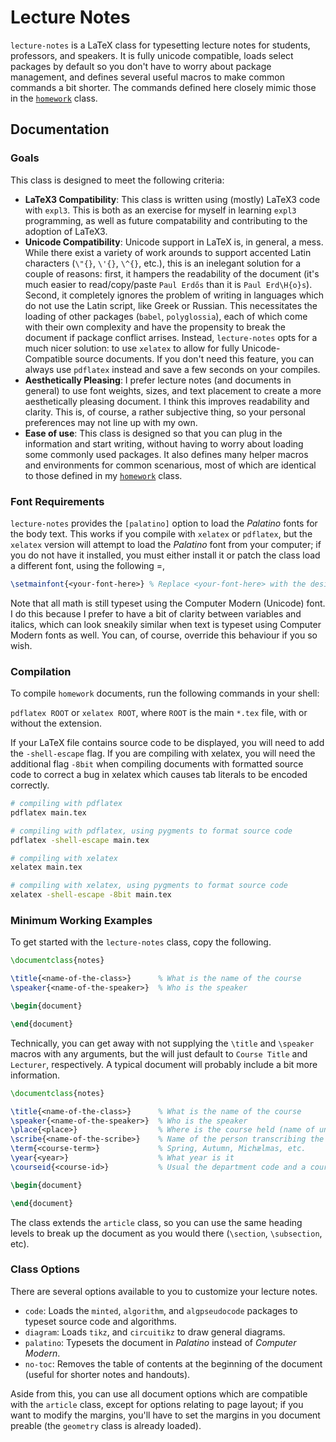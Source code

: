 # Lecture Notes

`lecture-notes` is a LaTeX class for typesetting lecture notes for students, professors, and speakers. It is fully unicode compatible, loads select packages by default so you don't have to worry about package management, and defines several useful macros to make common commands a bit shorter. The commands defined here closely mimic those in the [`homework`](https://github.com/jopetty/Homework) class.

## Documentation

### Goals

This class is designed to meet the following criteria:
- **LaTeX3 Compatibility**: This class is written using (mostly) LaTeX3 code with `expl3`. This is both as an exercise for myself in learning `expl3` programming, as well as future compatability and contributing to the adoption of LaTeX3.
- **Unicode Compatibility**: Unicode support in LaTeX is, in general, a mess. While there exist a variety of work arounds to support accented Latin characters (`\"{}`, `\'{}`, `\^{}`, etc.), this is an inelegant solution for a couple of reasons: first, it hampers the readability of the document (it's much easier to read/copy/paste `Paul Erdős` than it is `Paul Erd\H{o}s`). Second, it completely ignores the problem of writing in languages which do not use the Latin script, like Greek or Russian. This necessitates the loading of other packages (`babel`, `polyglossia`), each of which come with their own complexity and have the propensity to break the document if package conflict arrises. Instead, `lecture-notes` opts for a much nicer solution: to use `xelatex` to allow for fully Unicode-Compatible source documents. If you don't need this feature, you can always use `pdflatex` instead and save a few seconds on your compiles.
- **Aesthetically Pleasing**: I prefer lecture notes (and documents in general) to use font weights, sizes, and text placement to create a more aesthetically pleasing document. I think this improves readability and clarity. This is, of course, a rather subjective thing, so your personal preferences may not line up with my own. 
- **Ease of use**: This class is designed so that you can plug in the information and start writing, without having to worry about loading some commonly used packages. It also defines many helper macros and environments for common scenarious, most of which are identical to those defined in my [`homework`](https://github.com/jopetty/Homework) class.

### Font Requirements

`lecture-notes` provides the `[palatino]` option to load the *Palatino* fonts for the body text. This works if you compile with `xelatex` or `pdflatex`, but the `xelatex` version will attempt to load the *Palatino* font from your computer; if you do not have it installed, you must either install it or patch the class load a different font, using the following =,
```tex
\setmainfont{<your-font-here>} % Replace <your-font-here> with the desired font
```
Note that all math is still typeset using the Computer Modern (Unicode) font. I do this because I prefer to have a bit of clarity between variables and italics, which can look sneakily similar when text is typeset using Computer Modern fonts as well. You can, of course, override this behaviour if you so wish.

### Compilation

To compile `homework` documents, run the following commands in your shell:

`pdflatex ROOT` or `xelatex ROOT`, where `ROOT` is the main `*.tex` file, with or without the extension.

If your LaTeX file contains source code to be displayed, you will need to add the `-shell-escape` flag. If you are compiling with xelatex, you will need the additional flag `-8bit` when compiling documents with formatted source code to correct a bug in xelatex which causes tab literals to be encoded correctly.

```bash
# compiling with pdflatex
pdflatex main.tex

# compiling with pdflatex, using pygments to format source code
pdflatex -shell-escape main.tex

# compiling with xelatex
xelatex main.tex

# compiling with xelatex, using pygments to format source code
xelatex -shell-escape -8bit main.tex
```

### Minimum Working Examples

To get started with the `lecture-notes` class, copy the following.

```tex
\documentclass{notes}

\title{<name-of-the-class>}      % What is the name of the course
\speaker{<name-of-the-speaker>}  % Who is the speaker

\begin{document}

\end{document}
```

Technically, you can get away with not supplying the `\title` and `\speaker` macros with any arguments, but the will just default to `Course Title` and `Lecturer`, respectively. A typical document will probably include a bit more information.

```tex
\documentclass{notes}

\title{<name-of-the-class>}      % What is the name of the course
\speaker{<name-of-the-speaker>}  % Who is the speaker
\place{<place>}                  % Where is the course held (name of university)
\scribe{<name-of-the-scribe>}    % Name of the person transcribing the lectures
\term{<course-term>}             % Spring, Autumn, Michælmas, etc.
\year{<year>}                    % What year is it
\courseid{<course-id>}           % Usual the department code and a course number

\begin{document}

\end{document}
```

The class extends the `article` class, so you can use the same heading levels to break up the document as you would there (`\section`, `\subsection`, etc).

### Class Options

There are several options available to you to customize your lecture notes.

- `code`: Loads the `minted`, `algorithm`, and `algpseudocode` packages to typeset source code and algorithms.
- `diagram`: Loads `tikz`, and `circuitikz` to draw general diagrams.
- `palatino`: Typesets the document in *Palatino* instead of *Computer Modern*.
- `no-toc`: Removes the table of contents at the beginning of the document (useful for shorter notes and handouts).

Aside from this, you can use all document options which are compatible with the `article` class, except for options relating to page layout; if you want to modify the margins, you'll have to set the margins in you document preable (the `geometry` class is already loaded).